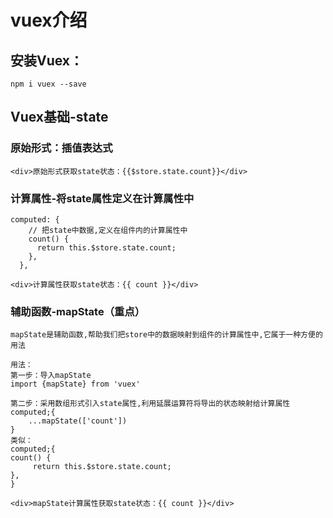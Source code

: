 # vuex介绍

## 安装Vuex：
```
npm i vuex --save
```
## Vuex基础-state
### 原始形式：插值表达式
```
<div>原始形式获取state状态：{{$store.state.count}}</div>
```
### 计算属性-将state属性定义在计算属性中
```
computed: {
    // 把state中数据,定义在组件内的计算属性中
    count() {
      return this.$store.state.count;
    },
  },

<div>计算属性获取state状态：{{ count }}</div>
```
### 辅助函数-mapState（重点）
```
mapState是辅助函数,帮助我们把store中的数据映射到组件的计算属性中,它属于一种方便的用法

用法：
第一步：导入mapState
import {mapState} from 'vuex'

第二步：采用数组形式引入state属性,利用延展运算符将导出的状态映射给计算属性
computed;{
    ...mapState(['count'])
}
类似：
computed;{
count() {
     return this.$store.state.count;
},
}

<div>mapState计算属性获取state状态：{{ count }}</div>
```

